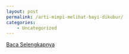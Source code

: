 ```yaml
---
layout: post
permalink: /arti-mimpi-melihat-bayi-dikubur/
categories:
    - Uncategorized
---
```


[Baca Selengkapnya](/05)